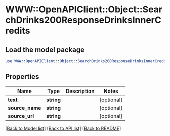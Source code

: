 # WWW::OpenAPIClient::Object::SearchDrinks200ResponseDrinksInnerCredits

## Load the model package
```perl
use WWW::OpenAPIClient::Object::SearchDrinks200ResponseDrinksInnerCredits;
```

## Properties
Name | Type | Description | Notes
------------ | ------------- | ------------- | -------------
**text** | **string** |  | [optional] 
**source_name** | **string** |  | [optional] 
**source_url** | **string** |  | [optional] 

[[Back to Model list]](../README.md#documentation-for-models) [[Back to API list]](../README.md#documentation-for-api-endpoints) [[Back to README]](../README.md)


